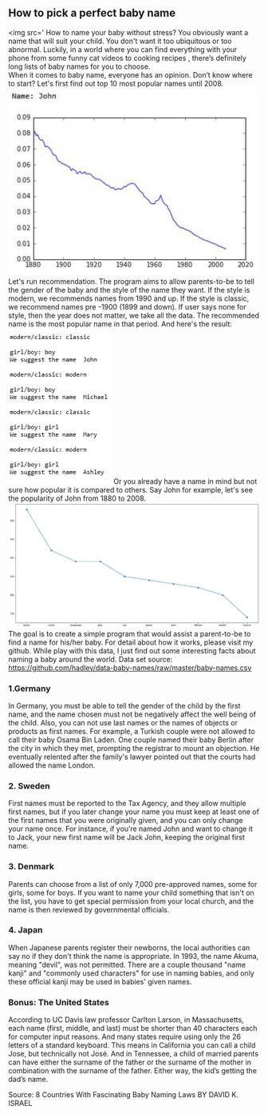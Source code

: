 ## How to pick a perfect baby name
<img src='
How to name your baby without stress? You obviously want a name that will suit your child. You don't want it too ubiquitous or too abnormal. Luckily, in a world where you can find everything with your phone from some funny cat videos to cooking recipes , there’s definitely long lists of baby names for you to choose. 
<br>
When it comes to baby name, everyone has an opinion.  Don’t know where to start? 
Let's first find out top 10 most popular names until 2008.
<img src="images/capture.png"/>
Let's run recommendation. The program aims to allow parents-to-be to tell the gender of the baby and the style of the name they want. If the style is modern, we recommends names from 1990 and up. If the style is classic, we recommend names pre -1900 (1899 and down). If user says none for style, then the year does not matter, we take all the data. The recommended name is the most popular name in that period.
And here's the result:
<img src="images/recom.png"/>
Or you already have a name in mind but not sure how popular it is compared to others. Say John for example, let's see the popularity of John from 1880 to 2008.
<img src="images/name.png"/>
The goal is to create a simple program that would assist a parent-to-be to find a name for his/her baby. For detail about how it works, please visit my github. While play with this data, I just find out some interesting facts about naming a baby around the world.
Data set source: https://github.com/hadley/data-baby-names/raw/master/baby-names.csv

### 1.Germany
In Germany, you must be able to tell the gender of the child by the first name, and the name chosen must not be negatively affect the well being of the child. Also, you can not use last names or the names of objects or products as first names. For example, a Turkish couple were not allowed to call their baby Osama Bin Laden. One couple named their baby Berlin after the city in which they met, prompting the registrar to mount an objection. He eventually relented after the family's lawyer pointed out that the courts had allowed the name London.

### 2. Sweden
First names must be reported to the Tax Agency, and they allow multiple first names, but if you later change your name you must keep at least one of the first names that you were originally given, and you can only change your name once. For instance, if you’re named John and want to change it to Jack, your new first name will be Jack John, keeping the original first name.

### 3. Denmark
Parents can choose from a list of only 7,000 pre-approved names, some for girls, some for boys. If you want to name your child something that isn't on the list, you have to get special permission from your local church, and the name is then reviewed by governmental officials.

### 4. Japan
When Japanese parents register their newborns, the local authorities can say no if they don't think the name is appropriate. In 1993, the name Akuma, meaning "devil", was not permitted. There are a couple thousand "name kanji" and "commonly used characters" for use in naming babies, and only these official kanji may be used in babies' given names.

### Bonus: The United States
According to UC Davis law professor Carlton Larson, in Massachusetts, each name (first, middle, and last) must be shorter than 40 characters each for computer input reasons. And many states require using only the 26 letters of a standard keyboard. This means in California you can call a child Jose, but technically not José. And in Tennessee, a child of married parents can have either the surname of the father or the surname of the mother in combination with the surname of the father. Either way, the kid’s getting the dad’s name.

Source:  8 Countries With Fascinating Baby Naming Laws BY DAVID K. ISRAEL 
